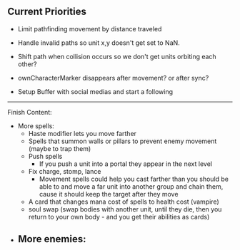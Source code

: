 ## Current Priorities

- Limit pathfinding movement by distance traveled
- Handle invalid paths so unit x,y doesn't get set to NaN.
- Shift path when collision occurs so we don't get units orbiting each other?

- ownCharacterMarker disappears after movement? or after sync?
- Setup Buffer with social medias and start a following
---
Finish Content:
- More spells:
    - Haste modifier lets you move farther
    - Spells that summon walls or pillars to prevent enemy movement (maybe to trap them)
    - Push spells
        - If you push a unit into a portal they appear in the next level
    - Fix charge, stomp, lance
        - Movement spells could help you cast farther than you should be able to and move a far unit into another group and chain them, cause it should keep the target after they move
    - A card that changes mana cost of spells to health cost (vampire)
    - soul swap (swap bodies with another unit, until they die, then you return to your own body - and you get their abilities as cards)
- More enemies:
    - 